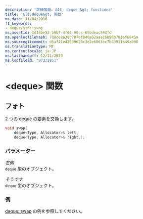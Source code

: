 ```yaml
---
description: '詳細情報: &lt; deque &gt; functions'
title: '&lt;deque&gt; 関数'
ms.date: 11/04/2016
f1_keywords:
- deque/std::swap
ms.assetid: 1d14be53-b0b7-4f66-90cc-65bdeac563fd
ms.openlocfilehash: 789ce9e38c787efb40a62aaa16b96b701ef6845a
ms.sourcegitcommit: d6af41e42699628c3e2e6063ec7b03931a49a098
ms.translationtype: MT
ms.contentlocale: ja-JP
ms.lasthandoff: 12/11/2020
ms.locfileid: "97232851"
---
```

# <a name="ltdequegt-functions"></a>&lt;deque&gt; 関数

## <a name="swap"></a><a name="swap"></a> フォト

2 つの deque の要素を交換します。

```cpp
void swap(
    deque<Type, Allocator>& left,
    deque<Type, Allocator>& right,);
```

### <a name="parameters"></a>パラメーター

*左側*\
`deque` 型のオブジェクト。

*そうです*\
`deque` 型のオブジェクト。

### <a name="example"></a>例

[deque::swap](../standard-library/deque-class.md#swap) の例を参照してください。
